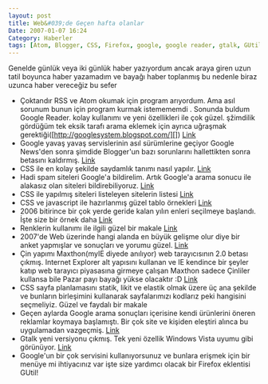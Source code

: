 ```yaml
---
layout: post
title: Web&#039;de Geçen hafta olanlar
Date: 2007-01-07 16:24
Category: Haberler
tags: [Atom, Blogger, CSS, Firefox, google, google reader, gtalk, GUtil, Javascript, Maxthon, rss, spam]
---
```


Genelde günlük veya iki günlük haber yazıyordum ancak araya giren uzun
tatil boyunca haber yazamadım ve bayağı haber toplanmış bu nedenle biraz
uzunca haber vereceğiz bu sefer

-   Çoktandır RSS ve Atom okumak için program arıyordum. Ama asıl
    sorunum bunun için program kurmak istemememdi . Sonunda buldum
    Google Reader. kolay kullanımı ve yeni özellikleri ile çok güzel.
    şžimdilik gördüğüm tek eksik tarafı arama eklemek için ayrıca
    uğraşmak gerektiği([http://googlesystem.blogspot.com/][]) [Link][]
-   Google yavaş yavaş servislerinin asıl sürümlerine geçiyor Google
    News'den sonra şimdide Blogger'un bazı sorunlarını hallettikten
    sonra betasını kaldırmış. [Link][1]
-   CSS ile en kolay şekilde saydamlık tanımı nasıl yapılır. [Link][2]
-   Hadi spam siteleri Google'a bildirelim. Artık Google'a arama sonucu
    ile alakasız olan siteleri bildirebiliyoruz. [Link][3]
-   CSS ile yapılmış siteleri listeleyen sitelerin listesi [Link][4]
-   CSS ve javascript ile hazırlanmış güzel tablo örnekleri [Link][5]
-   2006 bitirince bir çok yerde geride kalan yılın enleri seçilmeye
    başlandı. İşte size bir örnek daha [Link][6]
-   Renklerin kullanımı ile ilgili güzel bir makale [Link][7]
-   2007'de Web üzerinde hangi alanda en büyük gelişme olur diye bir
    anket yapmışlar ve sonuçları ve yorumu güzel. [Link][8]
-   Çin yapımı Maxthon(myIE diyede anılıyor) web tarayıcısının 2.0
    betası çıkmış. Internet Explorer alt yapısını kullanan ve IE
    kendince bir şeyler katıp web tarayıcı piyasasına girmeye çalışan
    Maxthon sadece Çinliler kullansa bile Pazar payı bayağı yükse
    olacaktır :D [Link][9]
-   CSS sayfa planlamasını statik, likit ve elastik olmak üzere üç ana
    şekilde ve bunların birleşimini kullanarak sayfalarımızı kodlarız
    peki hangisini seçmeliyiz. Güzel ve faydalı bir makale
-   Geçen aylarda Google arama sonuçları içerisine kendi ürünlerini
    öneren reklamlar koymaya başlamıştı. Bir çok site ve kişiden
    eleştiri alınca bu uygulamadan vazgeçmiş. [Link][11]
-   Gtalk yeni versiyonu çıkmış. Tek yeni özellik Windows Vista uyumu
    gibi görünüyor. [Link][12]
-   Google'un bir çok servisini kullanıyorsunuz ve bunlara erişmek için
    bir menüye mi ihtiyacınız var işte size yardımcı olacak bir Firefox
    eklentisi GUtil!


  [http://googlesystem.blogspot.com/]: http://googlesystem.blogspot.com/2006/12/how-to-add-search-to-google-reader.html
  [Link]: http://www.google.com/reader/
  [1]: http://www.blogger.com/
  [2]: http://bitesizestandards.com/bites/easy-cross-browser-transparency
  [3]: http://www.google.com.tr/contact/spamreport.html
  [4]: http://www.smashingmagazine.com/2006/12/21/creme-de-la-creme-of-css-list-of-css-galleries/
  [5]: http://www.smashingmagazine.com/2006/12/29/css-based-tables-modern-solutions/
  [6]: http://artypapers.com/ap.awards/2006/
  [7]: http://slash7.com/articles/2006/12/30/6-things-you-need-to-know-about-color
  [8]: http://www.readwriteweb.com/archives/biggest_web_trend_2007.php
  [9]: http://www.maxthon.com/
  [11]: http://googlesystem.blogspot.com/2007/01/google-removes-self-promoting-tips.html
  [12]: http://www.google.com/talk/
